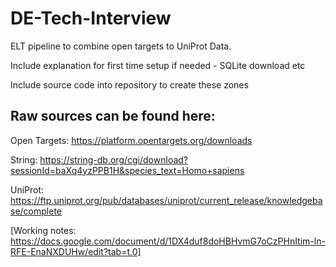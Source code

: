 # DE-Tech-Interview
ELT pipeline to combine open targets to UniProt Data.

Include explanation for first time setup if needed - SQLite download etc 

Include source code into repository to create these zones 

## Raw sources can be found here: 
Open Targets: https://platform.opentargets.org/downloads

String: https://string-db.org/cgi/download?sessionId=baXq4yzPPB1H&species_text=Homo+sapiens 

UniProt: https://ftp.uniprot.org/pub/databases/uniprot/current_release/knowledgebase/complete


[Working notes: https://docs.google.com/document/d/1DX4duf8doHBHvmG7oCzPHnItim-ln-RFE-EnaNXDUHw/edit?tab=t.0]
